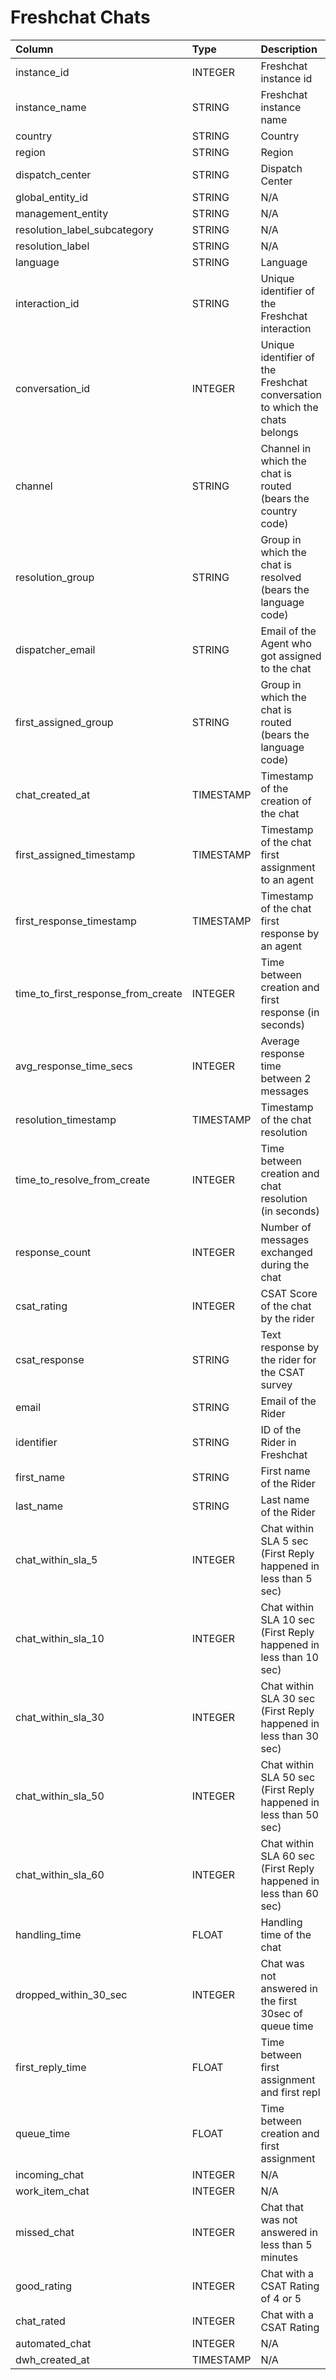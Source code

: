 # Freshchat Chats

|Column | Type | Description|
| :--- | :--- | :--- | 
|instance_id | INTEGER | Freshchat instance id|
|instance_name | STRING | Freshchat instance name|
|country | STRING | Country|
|region | STRING | Region|
|dispatch_center | STRING | Dispatch Center|
|global_entity_id | STRING | N/A|
|management_entity | STRING | N/A|
|resolution_label_subcategory | STRING | N/A|
|resolution_label | STRING | N/A|
|language | STRING | Language|
|interaction_id | STRING | Unique identifier of the Freshchat interaction|
|conversation_id | INTEGER | Unique identifier of the Freshchat conversation to which the chats belongs|
|channel | STRING | Channel in which the chat is routed (bears the country code)|
|resolution_group | STRING | Group in which the chat is resolved (bears the language code)|
|dispatcher_email | STRING | Email of the Agent who got assigned to the chat|
|first_assigned_group | STRING | Group in which the chat is routed (bears the language code)|
|chat_created_at | TIMESTAMP | Timestamp of the creation of the chat|
|first_assigned_timestamp | TIMESTAMP | Timestamp of the chat first assignment to an agent|
|first_response_timestamp | TIMESTAMP | Timestamp of the chat first response by an agent|
|time_to_first_response_from_create | INTEGER | Time between creation and first response (in seconds)|
|avg_response_time_secs | INTEGER | Average response time between 2 messages|
|resolution_timestamp | TIMESTAMP | Timestamp of the chat resolution|
|time_to_resolve_from_create | INTEGER | Time between creation and chat resolution (in seconds)|
|response_count | INTEGER | Number of messages exchanged during the chat|
|csat_rating | INTEGER | CSAT Score of the chat by the rider|
|csat_response | STRING | Text response by the rider for the CSAT survey|
|email | STRING | Email of the Rider|
|identifier | STRING | ID of the Rider in Freshchat|
|first_name | STRING | First name of the Rider|
|last_name | STRING | Last name of the Rider|
|chat_within_sla_5 | INTEGER | Chat within SLA 5 sec (First Reply happened in less than 5 sec)|
|chat_within_sla_10 | INTEGER | Chat within SLA 10 sec (First Reply happened in less than 10 sec)|
|chat_within_sla_30 | INTEGER | Chat within SLA 30 sec (First Reply happened in less than 30 sec)|
|chat_within_sla_50 | INTEGER | Chat within SLA 50 sec (First Reply happened in less than 50 sec)|
|chat_within_sla_60 | INTEGER | Chat within SLA 60 sec (First Reply happened in less than 60 sec)|
|handling_time | FLOAT | Handling time of the chat|
|dropped_within_30_sec | INTEGER | Chat was not answered in the first 30sec of queue time|
|first_reply_time | FLOAT | Time between first assignment and first repl|
|queue_time | FLOAT | Time between creation and first assignment|
|incoming_chat | INTEGER | N/A|
|work_item_chat | INTEGER | N/A|
|missed_chat | INTEGER | Chat that was not answered in less than 5 minutes|
|good_rating | INTEGER | Chat with a CSAT Rating of 4 or 5|
|chat_rated | INTEGER | Chat with a CSAT Rating|
|automated_chat | INTEGER | N/A|
|dwh_created_at | TIMESTAMP | N/A|